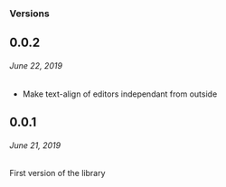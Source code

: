 ### Versions

## 0.0.2
###### *June 22, 2019*

 - Make text-align of editors independant from outside

## 0.0.1
###### *June 21, 2019*

First version of the library
